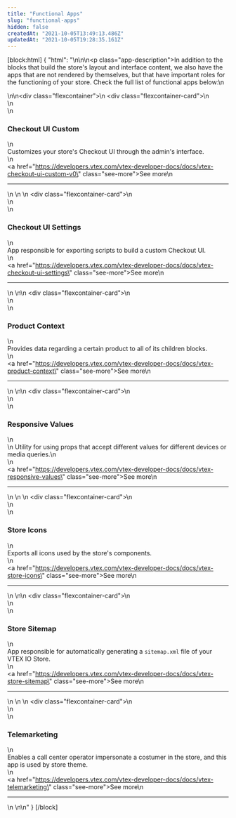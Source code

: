 ```yaml
---
title: "Functional Apps"
slug: "functional-apps"
hidden: false
createdAt: "2021-10-05T13:49:13.486Z"
updatedAt: "2021-10-05T19:28:35.161Z"
---
```

[block:html]
{
  "html": "<style>\n    .flexcontainer {\n        display: flex;\n        flex-wrap: wrap;\n        padding-top: 1rem;\n        padding-bottom: 2rem;\n        justify-content: space-between;\n    }\n\n    .flexcontainer-card {\n        display: flex;\n        flex-direction: column;\n        justify-content: space-between;\n        align-items: flex-start;\n        width: 22rem;\n        margin: 0.5rem;\n        line-height: 1.8;\n    }\n    .see-more {\n        color: rgb(247, 25, 99);\n        text-decoration: none !important;\n    }\n\n    .see-more::after {\n        content: url(\"data:image/svg+xml;utf8,<svg xmlns='http://www.w3.org/2000/svg' width='30' height='14' viewBox='0 -8 59 14' fill='none'><path d='M0 7H57' stroke='rgb(247, 25, 99)'></path><path d='M49 1L57.5 7L49 13' stroke='rgb(247, 25, 99)'></path></svg>\");\n        display: inline-block;\n        margin-left: 6px;\n        text-decoration: none !important;\n    }\n\n    .see-more:hover:after {\n        content: url(\"data:image/svg+xml;utf8,<svg xmlns='http://www.w3.org/2000/svg' width='30' height='14' viewBox='0 -8 59 14' fill='none'><path d='M0 7H57' stroke='rgb(181, 16, 71)'></path><path d='M49 1L57.5 7L49 13' stroke='rgb(181, 16, 71)'></path></svg>\");\n        margin-left: 8px;\n    }\n\n    .see-more:hover {\n        color: rgb(181, 16, 71);\n    }\n  .app-description{\n    font-size: 16px;\n  }\n</style>\n\n\n<p class=\"app-description\">In addition to the blocks that build the store's layout and interface content, we also have the apps that are not rendered by themselves, but that have important roles for the functioning of your store. Check the full list of functional apps below:\n</p>\n\n<div class=\"flexcontainer\">\n    <div class=\"flexcontainer-card\">\n        <article >\n            <div>\n                <h3>Checkout UI Custom</h3>\n                <div>Customizes your store's Checkout UI through the admin's interface.</div>\n            </div><a href=\"https://developers.vtex.com/vtex-developer-docs/docs/vtex-checkout-ui-custom-v0\" class=\"see-more\">See more</a>\n            <hr></article>\n    </div>\n    \n    <div class=\"flexcontainer-card\">\n        <article >\n            <div>\n                <h3>Checkout UI Settings</h3>\n                <div>App responsible for exporting scripts to build a custom Checkout UI.</div>\n            </div><a href=\"https://developers.vtex.com/vtex-developer-docs/docs/vtex-checkout-ui-settings\" class=\"see-more\">See more</a>\n            <hr></article>\n    </div>\n\n    <div class=\"flexcontainer-card\">\n        <article >\n            <div>\n                <h3>Product Context</h3>\n                <div>Provides data regarding a certain product to all of its children blocks.</div>\n            </div><a href=\"https://developers.vtex.com/vtex-developer-docs/docs/vtex-product-context\" class=\"see-more\">See more</a>\n            <hr></article>\n    </div>\n\n      <div class=\"flexcontainer-card\">\n        <article >\n            <div>\n                <h3>Responsive Values</h3>\n                <div>\n                    Utility for using props that accept different values for different devices or media queries.\n                </div>\n            </div><a href=\"https://developers.vtex.com/vtex-developer-docs/docs/vtex-responsive-values\" class=\"see-more\">See more</a>\n            <hr></article>\n    </div>\n  \n    <div class=\"flexcontainer-card\">\n        <article >\n            <div>\n                <h3>Store Icons</h3>\n                <div>Exports all icons used by the store's components.</div>\n            </div><a href=\"https://developers.vtex.com/vtex-developer-docs/docs/vtex-store-icons\" class=\"see-more\">See more</a>\n            <hr></article>\n    </div>\n\n    <div class=\"flexcontainer-card\">\n        <article >\n            <div>\n                <h3>Store Sitemap</h3>\n                <div>App responsible for automatically generating a `sitemap.xml` file of your VTEX IO Store.</div>\n            </div><a href=\"https://developers.vtex.com/vtex-developer-docs/docs/vtex-store-sitemap\" class=\"see-more\">See more</a>\n            <hr></article>\n    </div>\n    \n    <div class=\"flexcontainer-card\">\n        <article >\n            <div>\n                <h3>Telemarketing</h3>\n                <div>Enables a call center operator impersonate a costumer in the store, and this app is used by store theme.</div>\n            </div><a href=\"https://developers.vtex.com/vtex-developer-docs/docs/vtex-telemarketing\" class=\"see-more\">See more</a>\n            <hr></article>\n    </div>\n</div>\n"
}
[/block]